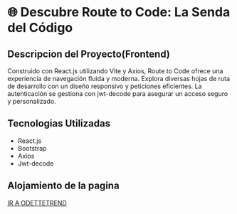 <img src=''></img>

<h1>🌐 Descubre Route to Code: La Senda del Código</h1>

<h2>Descripcion del Proyecto(Frontend)</h2>

<p>Construido con React.js utilizando Vite y Axios, Route to Code ofrece una experiencia de navegación fluida y moderna. Explora diversas hojas de ruta de desarrollo con un diseño responsivo y peticiones eficientes. La autenticación se gestiona con jwt-decode para asegurar un acceso seguro y personalizado.</p>

<h2>Tecnologias Utilizadas</h2>
<ul>
<li>React.js</li>
<li>Bootstrap</li>
<li>Axios</li>
<li>Jwt-decode</li>
</ul>

<h2>Alojamiento de la pagina</h2>
<p><a href="https://routetocode.netlify.app/"> IR A ODETTETREND</a></p>

